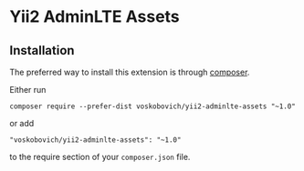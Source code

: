 Yii2 AdminLTE Assets
================================

Installation
------------

The preferred way to install this extension is through [composer](http://getcomposer.org/download/).

Either run

```
composer require --prefer-dist voskobovich/yii2-adminlte-assets "~1.0"
```

or add

```
"voskobovich/yii2-adminlte-assets": "~1.0"
```

to the require section of your `composer.json` file.